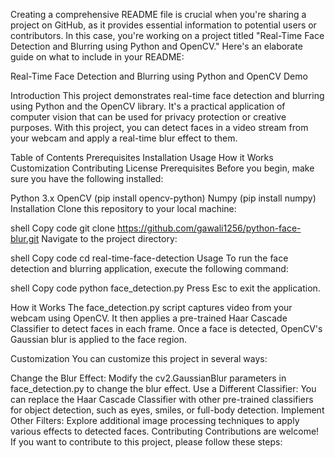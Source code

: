 Creating a comprehensive README file is crucial when you're sharing a project on GitHub, as it provides essential information to potential users or contributors. In this case, you're working on a project titled "Real-Time Face Detection and Blurring using Python and OpenCV." Here's an elaborate guide on what to include in your README:

Real-Time Face Detection and Blurring using Python and OpenCV
Demo

Introduction
This project demonstrates real-time face detection and blurring using Python and the OpenCV library. It's a practical application of computer vision that can be used for privacy protection or creative purposes. With this project, you can detect faces in a video stream from your webcam and apply a real-time blur effect to them.

Table of Contents
Prerequisites
Installation
Usage
How it Works
Customization
Contributing
License
Prerequisites
Before you begin, make sure you have the following installed:

Python 3.x
OpenCV (pip install opencv-python)
Numpy (pip install numpy)
Installation
Clone this repository to your local machine:

shell
Copy code
git clone https://github.com/gawali1256/python-face-blur.git
Navigate to the project directory:

shell
Copy code
cd real-time-face-detection
Usage
To run the face detection and blurring application, execute the following command:

shell
Copy code
python face_detection.py
Press Esc to exit the application.

How it Works
The face_detection.py script captures video from your webcam using OpenCV. It then applies a pre-trained Haar Cascade Classifier to detect faces in each frame. Once a face is detected, OpenCV's Gaussian blur is applied to the face region.

Customization
You can customize this project in several ways:

Change the Blur Effect: Modify the cv2.GaussianBlur parameters in face_detection.py to change the blur effect.
Use a Different Classifier: You can replace the Haar Cascade Classifier with other pre-trained classifiers for object detection, such as eyes, smiles, or full-body detection.
Implement Other Filters: Explore additional image processing techniques to apply various effects to detected faces.
Contributing
Contributions are welcome! If you want to contribute to this project, please follow these steps:

